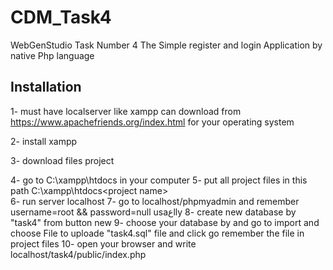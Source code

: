 # CDM_Task4
WebGenStudio Task Number 4
The Simple register and login Application by native Php language 
## Installation
1- must have localserver like xampp  can download from https://www.apachefriends.org/index.html for your operating system

2- install xampp 

3- download files project 

4- go to  C:\xampp\htdocs  in your computer 
5- put all project files in this path C:\xampp\htdocs\<project name>  
6- run server localhost 
7- go to localhost/phpmyadmin  and remember username=root && password=null  usaعlly
8- create new database by "task4"   from button new
9- choose your database by and go to import and choose File to uploade "task4.sql" file and click go  remember the file in project files
10- open your browser and write  localhost/task4/public/index.php
